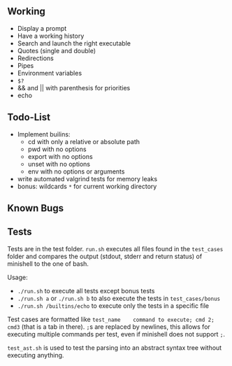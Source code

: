## Working
- Display a prompt
- Have a working history
- Search and launch the right executable
- Quotes (single and double)
- Redirections
- Pipes
- Environment variables
- `$?`
- && and || with parenthesis for priorities
- echo

## Todo-List
- Implement builins:
	- cd with only a relative or absolute path
	- pwd with no options
    - export with no options
	- unset with no options
	- env with no options or arguments
- write automated valgrind tests for memory leaks
- bonus: wildcards `*` for current working directory

## Known Bugs

## Tests
Tests are in the test folder. `run.sh` executes all files found in the `test_cases` folder and compares the output (stdout, stderr and return status) of minishell to the one of bash.

Usage:
- `./run.sh` to execute all tests except bonus tests
- `./run.sh a` or `./run.sh b` to also execute the tests in `test_cases/bonus`
- `./run.sh /builtins/echo` to execute only the tests in a specific file

Test cases are formatted like `test_name	command to execute; cmd 2; cmd3` (that is a tab in there). `;`s are replaced by newlines, this allows for executing multiple commands per test, even if minishell does not support `;`.

`test_ast.sh` is used to test the parsing into an abstract syntax tree without executing anything.
